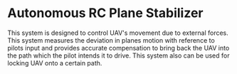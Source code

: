 # Autonomous RC Plane Stabilizer
This system is designed to control UAV's movement due to external forces. This system measures the deviation in planes motion with reference to pilots input and provides accurate compensation to bring back the UAV into the path which the pilot intends it to drive. This system also can be used for locking UAV onto a certain path.
